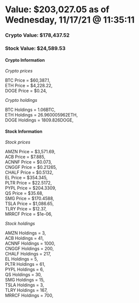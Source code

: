 # Value: $203,027.05 as of Wednesday, 11/17/21 @ 11:35:11 

### Crypto Value: $178,437.52

### Stock Value: $24,589.53

#### Crypto Information 
*Crypto prices* 

BTC Price = $60,387.1,  
ETH Price = $4,228.22,  
DOGE Price = $0.24,  


*Crypto holdings* 

BTC Holdings = 1.06BTC,  
ETH Holdings = 26.960005962ETH,  
DOGE Holdings = 1809.826DOGE,  


#### Stock Information 

*Stock prices* 

AMZN Price = $3,571.69,  
ACB Price = $7.885,  
ACNNF Price = $0.073,  
CNGGF Price = $0.21265,  
CHALF Price = $0.5132,  
EL Price = $354.345,  
PLTR Price = $22.5172,  
PYPL Price = $204.3309,  
QS Price = $35.68,  
SMG Price = $170.4588,  
TSLA Price = $1,086.65,  
TLRY Price = $12.37,  
MRRCF Price = $1e-06,  


*Stock holdings* 

AMZN Holdings = 3,  
ACB Holdings = 41,  
ACNNF Holdings = 1000,  
CNGGF Holdings = 200,  
CHALF Holdings = 217,  
EL Holdings = 5,  
PLTR Holdings = 61,  
PYPL Holdings = 6,  
QS Holdings = 30,  
SMG Holdings = 15,  
TSLA Holdings = 3,  
TLRY Holdings = 167,  
MRRCF Holdings = 700,  


